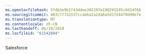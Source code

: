 ```yaml
---
ms.openlocfilehash: 5f4b3e9b1f43ddee302297e198291545c8d24f66
ms.sourcegitcommit: 483c777a1537ccab6a2a2da6a5d1fe4470dd0e7e
ms.translationtype: MT
ms.contentlocale: zh-CN
ms.lasthandoff: 06/19/2019
ms.locfileid: "61542604"
---
```

Salesforce